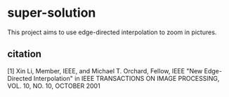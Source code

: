 # super-solution
This project aims to use edge-directed interpolation to zoom in pictures.

## citation
[1] Xin Li, Member, IEEE, and Michael T. Orchard, Fellow, IEEE "New Edge-Directed Interpolation" in IEEE TRANSACTIONS ON IMAGE PROCESSING, VOL. 10, NO. 10, OCTOBER 2001
